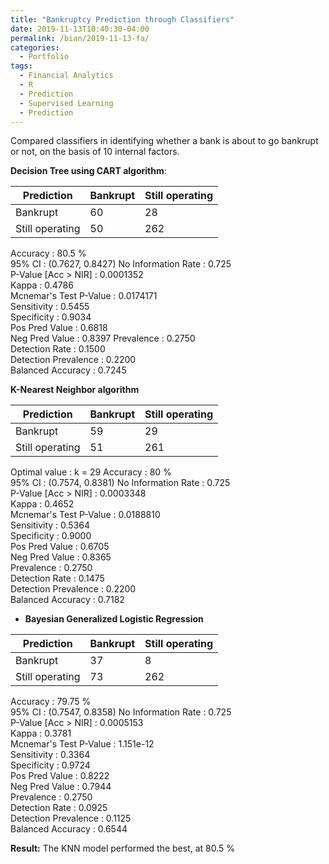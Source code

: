 ```yaml
---
title: "Bankruptcy Prediction through Classifiers"
date: 2019-11-13T10:40:30-04:00
permalink: /bian/2019-11-13-fa/
categories:
  - Portfolio
tags:
  - Financial Analytics
  - R
  - Prediction
  - Supervised Learning
  - Prediction
---
```

Compared classifiers in identifying whether a bank is about to go bankrupt or not, on the basis of 10 internal factors.

**Decision Tree using CART algorithm**:

| Prediction | Bankrupt | Still operating |
| ---------- | --------- | ------------- |
| Bankrupt | 60 | 28 |
| Still operating | 50 | 262 |

Accuracy : 80.5 %           
95% CI : (0.7627, 0.8427)
No Information Rate : 0.725           
P-Value [Acc > NIR] : 0.0001352       
Kappa : 0.4786          
Mcnemar's Test P-Value : 0.0174171       
Sensitivity : 0.5455          
Specificity : 0.9034          
Pos Pred Value : 0.6818          
Neg Pred Value : 0.8397
Prevalence : 0.2750          
Detection Rate : 0.1500          
Detection Prevalence : 0.2200          
Balanced Accuracy : 0.7245  

**K-Nearest Neighbor algorithm** 

| Prediction | Bankrupt | Still operating |
| ---------- | --------- | ------------- |
| Bankrupt | 59 | 29 |
| Still operating | 51 | 261 |

Optimal value : k = 29
Accuracy : 80 %          
95% CI : (0.7574, 0.8381)
No Information Rate : 0.725           
P-Value [Acc > NIR] : 0.0003348       
Kappa : 0.4652          
Mcnemar's Test P-Value : 0.0188810       
Sensitivity : 0.5364          
Specificity : 0.9000          
Pos Pred Value : 0.6705          
Neg Pred Value : 0.8365          
Prevalence : 0.2750          
Detection Rate : 0.1475          
Detection Prevalence : 0.2200          
Balanced Accuracy : 0.7182  

- **Bayesian Generalized Logistic Regression**

| Prediction | Bankrupt | Still operating |
| ---------- | --------- | ------------- |
| Bankrupt | 37 | 8 |
| Still operating | 73 | 262 |

Accuracy : 79.75 %         
95% CI : (0.7547, 0.8358)
No Information Rate : 0.725           
P-Value [Acc > NIR] : 0.0005153       
Kappa : 0.3781          
Mcnemar's Test P-Value : 1.151e-12       
Sensitivity : 0.3364          
Specificity : 0.9724          
Pos Pred Value : 0.8222          
Neg Pred Value : 0.7944          
Prevalence : 0.2750          
Detection Rate : 0.0925          
Detection Prevalence : 0.1125          
Balanced Accuracy : 0.6544 

**Result:** The KNN model performed the best, at 80.5 %
